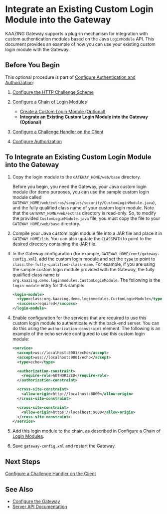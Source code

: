 Integrate an Existing Custom Login Module into the Gateway
=============================================================================================================

KAAZING Gateway supports a plug-in mechanism for integration with custom authentication modules based on the Java `LoginModule` API. This document provides an example of how you can use your existing custom login module with the Gateway.

Before You Begin
----------------

This optional procedure is part of [Configure Authentication and Authorization](o_auth_configure.md):

1.  [Configure the HTTP Challenge Scheme](p_authentication_config_http_challenge_scheme.md)
2.  [Configure a Chain of Login Modules](p_auth_configure_login_module.md)
    -   [Create a Custom Login Module (Optional)](p_auth_configure_custom_login_module.md)
    -   **Integrate an Existing Custom Login Module into the Gateway (Optional)**

3.  [Configure a Challenge Handler on the Client](p_auth_configure_challenge_handler.md)
4.  [Configure Authorization](p_authorization_configure.md)

To Integrate an Existing Custom Login Module into the Gateway
----------------------------------------------------------------

1.  Copy the login module to the `GATEWAY_HOME/web/base` directory.

    Before you begin, you need the Gateway, your Java custom login module (for demo purposes, you can use the sample custom login module called `GATEWAY_HOME/web/extras/samples/security/CustomLoginModule.java`), and the fully qualified class name of your custom login module. Note that the `GATEWAY_HOME/web/extras` directory is read-only. So, to modify the provided `CustomLoginModule.java` file, you must copy the file to your `GATEWAY_HOME/web/base` directory.

2.  Compile your Java custom login module file into a JAR file and place it in `GATEWAY_HOME/lib`. You can also update the `CLASSPATH` to point to the desired directory containing the JAR file.
3.  In the Gateway configuration (for example, `GATEWAY_HOME/conf/gateway-config.xml`), add the custom login module and set the `type` to point to `class:the-fully-qualified-class-name`. For example, if you are using the sample custom login module provided with the Gateway, the fully qualified class name is `org.kaazing.demo.loginmodules.CustomLoginModule`. The following is the `login-module` entry for this sample:

    ``` xml
    <login-module>
      <type>class:org.kaazing.demo.loginmodules.CustomLoginModule</type>
      <success>required</success>
    </login-module>
    ```

4.  Enable configuration for the services that are required to use this custom login module to authenticate with the back-end server. You can do this using the `authorization-constraint` element. The following is an example of the echo service configured to use this custom login module:

    ``` xml
    <service>
      <accept>ws://localhost:8001/echo</accept>
      <accept>wss://localhost:9001/echo</accept>
      <type>echo</type>

      <authorization-constraint>
        <require-role>AUTHORIZED</require-role>
      </authorization-constraint>

      <cross-site-constraint>
        <allow-origin>http://localhost:8000</allow-origin>
      </cross-site-constraint>

      <cross-site-constraint>
        <allow-origin>https://localhost:9000</allow-origin>
      </cross-site-constraint>
    </service>
    ```

5.  Add this login module to the chain, as described in [Configure a Chain of Login Modules](p_auth_configure_login_module.md).
6.  Save `gateway-config.xml` and restart the Gateway.

Next Steps
----------

[Configure a Challenge Handler on the Client](p_auth_configure_challenge_handler.md)

See Also
------------------------------

-   [Configure the Gateway](../admin-reference/o_configure_gateway_checklist.md)
-   [Server API Documentation](../index.md)
